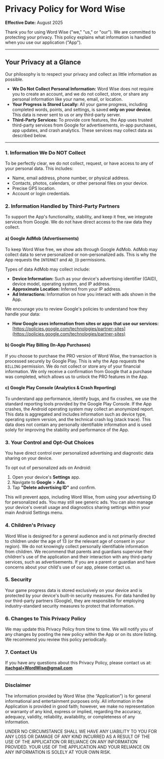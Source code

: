# Privacy Policy for Word Wise

**Effective Date:** August 2025

Thank you for using Word Wise ("we," "us," or "our"). We are committed to protecting your privacy. This policy explains what information is handled when you use our application ("App").

---

## Your Privacy at a Glance

Our philosophy is to respect your privacy and collect as little information as possible.

*   **We Do Not Collect Personal Information:** Word Wise does not require you to create an account, and we do not collect, store, or share any personal information like your name, email, or location.
*   **Your Progress is Stored Locally:** All your game progress, including completed words, points, and settings, is saved **only on your device**. This data is never sent to us or any third-party server.
*   **Third-Party Services:** To provide core features, the App uses trusted third-party services from Google for advertisements, in-app purchases, app updates, and crash analytics. These services may collect data as described below.

---

### 1. Information We Do NOT Collect

To be perfectly clear, we do not collect, request, or have access to any of your personal data. This includes:
*   Name, email address, phone number, or physical address.
*   Contacts, photos, calendars, or other personal files on your device.
*   Precise GPS location.
*   Account or login credentials.

### 2. Information Handled by Third-Party Partners

To support the App's functionality, stability, and keep it free, we integrate services from Google. We do not have direct access to the raw data they collect.

#### a) Google AdMob (Advertisements)
To keep Word Wise free, we show ads through Google AdMob. AdMob may collect data to serve personalized or non-personalized ads. This is why the App requests the `INTERNET` and `AD_ID` permissions.

Types of data AdMob may collect include:
*   **Device Information:** Such as your device's advertising identifier (GAID), device model, operating system, and IP address.
*   **Approximate Location:** Inferred from your IP address.
*   **Ad Interactions:** Information on how you interact with ads shown in the App.

We encourage you to review Google's policies to understand how they handle your data:
*   **How Google uses information from sites or apps that use our services:** [https://policies.google.com/technologies/partner-sites](https://policies.google.com/technologies/partner-sites)

#### b) Google Play Billing (In-App Purchases)
If you choose to purchase the PRO version of Word Wise, the transaction is processed securely by Google Play. This is why the App requests the `BILLING` permission. We do not collect or store any of your financial information. We only receive a confirmation from Google that a purchase was completed, which allows us to unlock the PRO features in the App.

#### c) Google Play Console (Analytics & Crash Reporting)
To understand app performance, identify bugs, and fix crashes, we use the standard reporting tools provided by the Google Play Console. If the App crashes, the Android operating system may collect an anonymized report. This data is aggregated and includes information such as device type, operating system version, and the technical crash log (stack trace). This data does not contain any personally identifiable information and is used solely for improving the stability and performance of the App.

### 3. Your Control and Opt-Out Choices

You have direct control over personalized advertising and diagnostic data sharing on your device.

To opt out of personalized ads on Android:
1.  Open your device's **Settings** app.
2.  Navigate to **Google** > **Ads**.
3.  Tap **"Delete advertising ID"** and confirm.

This will prevent apps, including Word Wise, from using your advertising ID for personalized ads. You may still see generic ads. You can also manage your device's overall usage and diagnostics sharing settings within your main Android Settings menu.

### 4. Children's Privacy

Word Wise is designed for a general audience and is not primarily directed to children under the age of 13 (or the relevant age of consent in your region). We do not knowingly collect personally identifiable information from children. We recommend that parents and guardians supervise their children's use of the application and their interaction with any third-party services, such as advertisements. If you are a parent or guardian and have concerns about your child's use of our app, please contact us.

### 5. Security

Your game progress data is stored exclusively on your device and is protected by your device's built-in security measures. For data handled by our third-party partners (Google), they are responsible for employing industry-standard security measures to protect that information.

### 6. Changes to This Privacy Policy

We may update this Privacy Policy from time to time. We will notify you of any changes by posting the new policy within the App or on its store listing. We recommend you review this policy periodically.

### 7. Contact Us

If you have any questions about this Privacy Policy, please contact us at:
**[itachgal+WordWise@gmail.com](mailto:itachgal+WordWise@gmail.com)**

---

### **Disclaimer**

The information provided by Word Wise (the “Application”) is for general informational and entertainment purposes only. All information in the Application is provided in good faith; however, we make no representation or warranty of any kind, express or implied, regarding the accuracy, adequacy, validity, reliability, availability, or completeness of any information.

UNDER NO CIRCUMSTANCE SHALL WE HAVE ANY LIABILITY TO YOU FOR ANY LOSS OR DAMAGE OF ANY KIND INCURRED AS A RESULT OF THE USE OF THE APPLICATION OR RELIANCE ON ANY INFORMATION PROVIDED. YOUR USE OF THE APPLICATION AND YOUR RELIANCE ON ANY INFORMATION IS SOLELY AT YOUR OWN RISK.
